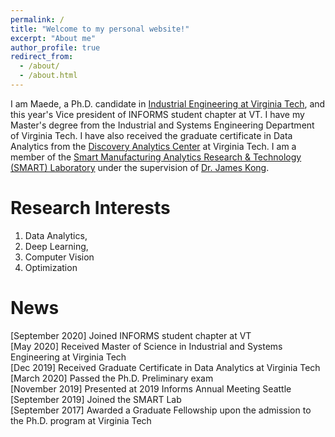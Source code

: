 ```yaml
---
permalink: /
title: "Welcome to my personal website!"
excerpt: "About me"
author_profile: true
redirect_from: 
  - /about/
  - /about.html
---
```


I am Maede, a Ph.D. candidate in [Industrial Engineering at Virginia Tech](https://www.ise.vt.edu/people/graduate/phd/maftouni.html), and this year's Vice president of INFORMS student chapter at VT. I have my Master's degree from the Industrial and Systems Engineering Department of Virginia Tech. I have also received the graduate certificate in Data Analytics from the [Discovery Analytics Center](https://dac.cs.vt.edu/academics/data-analytics/) at Virginia Tech.
I am a member of the [Smart Manufacturing Analytics Research & Technology (SMART) Laboratory](https://www.smartlab-vt.com/team) under the supervision of [Dr. James Kong](https://www.ise.vt.edu/people/faculty/kong.html). 

Research Interests
======
1. Data Analytics, 
2. Deep Learning, 
3. Computer Vision
4. Optimization 

News
=====
[September 2020]  Joined INFORMS student chapter at VT \
[May 2020]  Received Master of Science in Industrial and Systems Engineering at Virginia Tech\
[Dec 2019]  Received Graduate Certificate in Data Analytics at Virginia Tech\
[March 2020] Passed the Ph.D. Preliminary exam \
[November 2019] Presented at 2019 Informs Annual Meeting Seattle\
[September 2019] Joined the SMART Lab \
[September 2017]  Awarded a Graduate Fellowship upon the admission to the Ph.D. program at Virginia Tech





